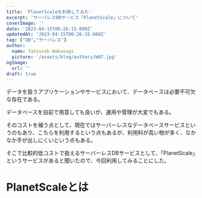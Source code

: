 ```yaml
---
title: 'PlanetScaleを利用してみた'
excerpt: 'サーバレスDBサービス「PlanetScale」について'
coverImage: ''
date: '2023-04-15T00:26:15.000Z'
updatedAt: '2023-04-15T00:26:15.000Z'
tag: ["DB","サーバレス"]
author:
  name: Tatsuroh Wakasugi
  picture: '/assets/blog/authors/WAT.jpg'
ogImage:
  url: ''
draft: true
---
```


データを扱うアプリケーションやサービスにおいて、データベースは必要不可欠な存在である。

データベースを自前で用意しても良いが、運用や管理が大変でもある。

そのコストを補う点として、現在ではサーバーレスなデータベースサービスというのもあり、こちらを利用するという点もあるが、利用料が高い物が多く、なかなか手が出しにくいという点もある。

そこで比較的低コストで扱えるサーバーレスDBサービスとして、「PlanetScale」というサービスがあると聞いたので、今回利用してみることにした。

# PlanetScaleとは



